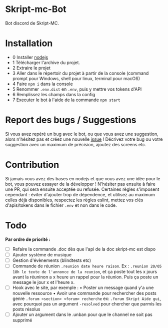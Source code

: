 # Skript-mc-Bot

Bot discord de Skript-MC.

# Installation

 - 0 Installer [nodejs](https://nodejs.org/fr/)
 - 1 Télécharger l'archive du projet.
 - 2 Extraire le projet
 - 3 Aller dans le répertoir du projet à partir de la console (command prompt pour Windows, shell pour linux, terminal pour macOS)
 - 4 Faire `npm i` dans la console 
 - 5 Renommer `.env.dist` en `.env`, puis y mettre vos tokens d'API
 - 6 Remplissez les champs dans la config
 - 7 Executer le bot à l'aide de la commande `npm start`

# Report des bugs / Suggestions

Si vous avez repéré un bug avec le bot, ou que vous avez une suggestion, alors n'hésitez pas et créez une nouvelle [issue](https://github.com/Skript-MC/Swan/issues) ! Décrivez votre bug ou votre suggestion avec un maximum de précision, ajoutez des screens etc.

# Contribution

Si jamais vous avez des bases en nodejs et que vous avez une idée pour le bot, vous pouvez essayer de la développer ! N'hésiter pas ensuite à faire une PR, qui sera ensuite acceptée ou refusée. Certaines règles s'imposent cependant : éviter d'ajouter trop de dépendence, et utilisez au maximum celles déjà disponibles, respectez les règles eslint, mettez vos clés d'apis/tokens dans le fichier `.env` et non dans le code.

# Todo

__Par ordre de priorité :__
 - [ ] Refaire la commande .doc dès que l'api de la doc skript-mc est dispo
 - [ ] Ajouter système de musique
 - [ ] Gestion d'évènements (blindtests etc)
 - [ ] Commande de réunion `.reunion date heure raison`. Ex : `.reunion 20/05 18h le texte de l'annonce de la reunion`, et ça poste tout les x jours avant la réuninon a x heure un rappel pour la réunion. Puis ça poste un message le jour x et l'heure x.
 - [ ] Hook avec le site, par exemple :
        • Poster un message quand y'a une nouvelle ressource
        • Avoir une commande pour rechercher des posts genre `.forum <section> <forum> recherche` ex: `.forum Skript Aide gui`, avec pourquoi pas un argument `-resolved` pour chercher que parmis les posts résolus
 - [ ] Ajouter un argument dans le .unban pour que le channel ne soit pas supprimé
